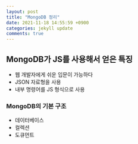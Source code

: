 ```yaml
---
layout: post
title: "MongoDB 정리"
date: 2021-11-18 14:55:59 +0900
categories: jekyll update
comments: true
---
```


## MongoDB가 JS를 사용해서 얻은 특징

- 웹 개발자에게 쉬운 입문이 가능하다
- JSON 자료형을 사용
- 내부 명령어를 JS 형식으로 사용

### MongoDB의 기본 구조

- 데이터베이스
- 컬렉션
- 도큐먼트